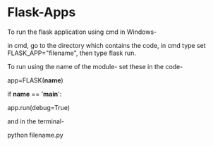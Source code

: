 # Flask-Apps

To run the flask application using cmd in Windows-

in cmd, go to the directory which contains the code, in cmd type set FLASK_APP="filename", then type flask run.

To run using the name of the module-
set these in the code-

app=FLASK(__name__)


if __name__ == '__main__':

app.run(debug=True)

and in the terminal- 

python filename.py
